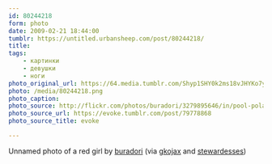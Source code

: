 ```yaml
---
id: 80244218
form: photo
date: 2009-02-21 18:44:00
tumblr: https://untitled.urbansheep.com/post/80244218/
title:
tags:
    - картинки
    - девушки
    - ноги
photo_original_url: https://64.media.tumblr.com/Shyp1SHY0k2ms18vJHYKo7yho1_500.png
photo: /media/80244218.png
photo_caption: 
photo_source: http://flickr.com/photos/buradori/3279895646/in/pool-polaroid_
photo_source_url: https://evoke.tumblr.com/post/79778868
photo_source_title: evoke

---
```


<p>Unnamed photo of a red girl by <a href="http://flickr.com/photos/buradori/">buradori</a> (via <a href="http://gkojax.tumblr.com/post/79862899">gkojax</a> and <a href="http://stewardesses.tumblr.com/post/79778868">stewardesses</a>)</p>
